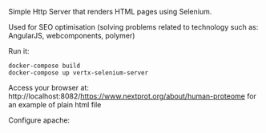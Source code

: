 Simple Http Server that renders HTML pages using Selenium.

Used for SEO optimisation (solving problems related to technology such as: AngularJS, webcomponents, polymer)

Run it:
```
docker-compose build
docker-compose up vertx-selenium-server
```

Access your browser at: http://localhost:8082/https://www.nextprot.org/about/human-proteome for an example of plain html file

Configure apache:
```

```


